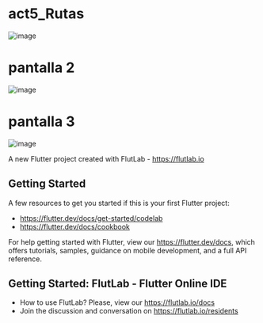 # act5_Rutas
![image](https://github.com/user-attachments/assets/fc331f7c-63fb-4b16-855d-90fe89c14f8e)

# pantalla 2
![image](https://github.com/user-attachments/assets/eee5136b-f521-4712-809d-422005e807af)
# pantalla 3
![image](https://github.com/user-attachments/assets/c08fa6da-5c24-43e1-a140-6272773bb64d)




A new Flutter project created with FlutLab - https://flutlab.io

## Getting Started

A few resources to get you started if this is your first Flutter project:

- https://flutter.dev/docs/get-started/codelab
- https://flutter.dev/docs/cookbook

For help getting started with Flutter, view our
https://flutter.dev/docs, which offers tutorials,
samples, guidance on mobile development, and a full API reference.

## Getting Started: FlutLab - Flutter Online IDE

- How to use FlutLab? Please, view our https://flutlab.io/docs
- Join the discussion and conversation on https://flutlab.io/residents
